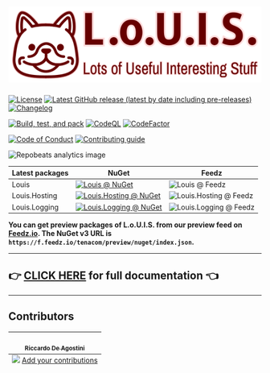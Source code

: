 # ![L.o.U.I.S.](graphics/Readme.png)

[![License](https://img.shields.io/github/license/Tenacom/Louis.svg)](https://github.com/Tenacom/Louis/blob/main/LICENSE)
[![Latest GitHub release (latest by date including pre-releases)](https://img.shields.io/github/v/release/Tenacom/Louis?include_prereleases)](https://github.com/Tenacom/Louis/releases)
[![Changelog](https://img.shields.io/badge/changelog-Keep%20a%20Changelog%20v1.0.0-%23E05735)](https://github.com/Tenacom/Louis/blob/main/CHANGELOG.md)

[![Build, test, and pack](https://github.com/Tenacom/Louis/actions/workflows/build-test-pack.yml/badge.svg)](https://github.com/Tenacom/Louis/actions/workflows/build-test-pack.yml)
[![CodeQL](https://github.com/Tenacom/Louis/actions/workflows/codeql-analysis.yml/badge.svg)](https://github.com/Tenacom/Louis/actions/workflows/codeql-analysis.yml)
[![CodeFactor](https://www.codefactor.io/repository/github/Tenacom/Louis/badge)](https://www.codefactor.io/repository/github/Tenacom/Louis)

[![Code of Conduct](https://img.shields.io/badge/conduct-code-orange)](https://github.com/Tenacom/.github/blob/main/CODE_OF_CONDUCT.md)
[![Contributing guide](https://img.shields.io/badge/contributing-guide-orange)](https://github.com/Tenacom/.github/blob/main/CONTRIBUTING.md)

![Repobeats analytics image](https://repobeats.axiom.co/api/embed/cfee72019568722653b1a5e8e8d4e55a02cff219.svg "Repobeats analytics image")

| Latest packages | NuGet | Feedz |
|-----------------|-------|-------|
| Louis            | [![Louis @ NuGet](https://img.shields.io/nuget/v/Louis?label=&color=009900)](https://nuget.org/packages/Louis) | ![Louis @ Feedz](https://img.shields.io/feedz/vpre/tenacom/preview/Louis?label=&color=orange) |
| Louis.Hosting | [![Louis.Hosting @ NuGet](https://img.shields.io/nuget/v/Louis.Hosting?label=&color=009900)](https://nuget.org/packages/Louis.Hosting) | ![Louis.Hosting @ Feedz](https://img.shields.io/feedz/vpre/tenacom/preview/Louis.Hosting?label=&color=orange) |
| Louis.Logging | [![Louis.Logging @ NuGet](https://img.shields.io/nuget/v/Louis.Logging?label=&color=009900)](https://nuget.org/packages/Louis.Logging) | ![Louis.Logging @ Feedz](https://img.shields.io/feedz/vpre/tenacom/preview/Louis.Logging?label=&color=orange) |

**You can get preview packages of L.o.U.I.S. from our preview feed on [Feedz.io](https://feedz.io). The NuGet v3 URL is `https://f.feedz.io/tenacom/preview/nuget/index.json`.**

---

## :point_right: [CLICK HERE](https://tenacom.github.io/Louis) for full documentation :point_left:

---

## Contributors

<!-- ALL-CONTRIBUTORS-LIST:START - Do not remove or modify this section -->
<!-- prettier-ignore-start -->
<!-- markdownlint-disable -->
<table>
  <tbody>
    <tr>
      <td align="center"><a href="https://github.com/rdeago"><img src="https://avatars.githubusercontent.com/u/139223?v=4" width="100px;" alt=""/><br /><sub><b>Riccardo De Agostini</b></sub></a></td>
    </tr>
  </tbody>
  <tfoot>
    <tr>
      <td align="center" size="13px" colspan="7">
        <img src="https://raw.githubusercontent.com/all-contributors/all-contributors-cli/1b8533af435da9854653492b1327a23a4dbd0a10/assets/logo-small.svg">
          <a href="https://all-contributors.js.org/docs/en/bot/usage">Add your contributions</a>
        </img>
      </td>
    </tr>
  </tfoot>
</table>


<!-- markdownlint-restore -->
<!-- prettier-ignore-end -->
<!-- ALL-CONTRIBUTORS-LIST:END -->
